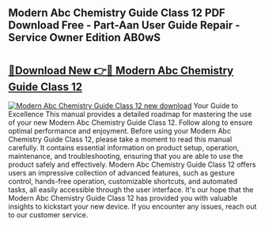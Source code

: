 ## Modern Abc Chemistry Guide Class 12 PDF Download Free - Part-Aan User Guide Repair - Service Owner Edition AB0wS

# <h2><a href="http://bc47699.oget.top/?id=Modern+Abc+Chemistry+Guide+Class+12">🔗Download New 👉🔴 Modern Abc Chemistry Guide Class 12</a></h2>

[![Modern Abc Chemistry Guide Class 12 new download](https://i.imgur.com/5g1atiW.png)](http://bc47699.oget.top/?id=Modern+Abc+Chemistry+Guide+Class+12)
Your Guide to Excellence This manual provides a detailed roadmap for mastering the use of your new Modern Abc Chemistry Guide Class 12. Follow along to ensure optimal performance and enjoyment. Before using your Modern Abc Chemistry Guide Class 12, please take a moment to read this manual carefully. It contains essential information on product setup, operation, maintenance, and troubleshooting, ensuring that you are able to use the product safely and effectively. Modern Abc Chemistry Guide Class 12 offers users an impressive collection of advanced features, such as gesture control, hands-free operation, customizable shortcuts, and automated tasks, all easily accessible through the user interface. It's our hope that the Modern Abc Chemistry Guide Class 12 has provided you with valuable insights to kickstart your new device. If you encounter any issues, reach out to our customer service.
